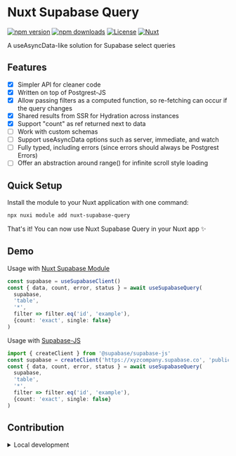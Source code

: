 # Nuxt Supabase Query

[![npm version][npm-version-src]][npm-version-href]
[![npm downloads][npm-downloads-src]][npm-downloads-href]
[![License][license-src]][license-href]
[![Nuxt][nuxt-src]][nuxt-href]

A useAsyncData-like solution for Supabase select queries

<!-- - [✨ &nbsp;Release Notes](/CHANGELOG.md)-->
<!-- - [🏀 Online playground](https://stackblitz.com/github/your-org/nuxt-supabase-query?file=playground%2Fapp.vue) -->
<!-- - [📖 &nbsp;Documentation](https://example.com) -->

## Features

- [x] Simpler API for cleaner code
- [x] Written on top of Postgrest-JS
- [x] Allow passing filters as a computed function, so re-fetching can occur if the query changes
- [x] Shared results from SSR for Hydration across instances
- [X] Support "count" as ref returned next to data
- [ ] Work with custom schemas
- [ ] Support useAsyncData options such as server, immediate, and watch
- [ ] Fully typed, including errors (since errors should always be Postgrest Errors)
- [ ] Offer an abstraction around range() for infinite scroll style loading

## Quick Setup

Install the module to your Nuxt application with one command:

```bash
npx nuxi module add nuxt-supabase-query
```

That's it! You can now use Nuxt Supabase Query in your Nuxt app ✨

## Demo

Usage with [Nuxt Supabase Module](https://supabase.nuxtjs.org/)
```typescript
const supabase = useSupabaseClient()
const { data, count, error, status } = await useSupabaseQuery(
  supabase,
  'table',
  '*',
  filter => filter.eq('id', 'example'),
  {count: 'exact', single: false}
)
```

Usage with [Supabase-JS](https://supabase.com/docs/reference/javascript/initializing)

```typescript
import { createClient } from '@supabase/supabase-js'
const supabase = createClient('https://xyzcompany.supabase.co', 'public-anon-key')
const { data, count, error, status } = await useSupabaseQuery(
  supabase,
  'table',
  '*',
  filter => filter.eq('id', 'example'),
  {count: 'exact', single: false}
)

```

## Contribution

<details>
  <summary>Local development</summary>
  
  ```bash
  # Install dependencies
  npm install
  
  # Generate type stubs
  npm run dev:prepare
  
  # Develop with the playground
  npm run dev
  
  # Build the playground
  npm run dev:build
  
  # Run ESLint
  npm run lint
  
  # Run Vitest
  npm run test
  npm run test:watch
  
  # Release new version
  npm run release
  ```

</details>


<!-- Badges -->
[npm-version-src]: https://img.shields.io/npm/v/nuxt-supabase-query/latest.svg?style=flat&colorA=020420&colorB=00DC82
[npm-version-href]: https://npmjs.com/package/nuxt-supabase-query

[npm-downloads-src]: https://img.shields.io/npm/dm/nuxt-supabase-query.svg?style=flat&colorA=020420&colorB=00DC82
[npm-downloads-href]: https://npm.chart.dev/nuxt-supabase-query

[license-src]: https://img.shields.io/npm/l/nuxt-supabase-query.svg?style=flat&colorA=020420&colorB=00DC82
[license-href]: https://npmjs.com/package/nuxt-supabase-query

[nuxt-src]: https://img.shields.io/badge/Nuxt-020420?logo=nuxt.js
[nuxt-href]: https://nuxt.com
